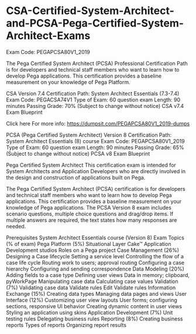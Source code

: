 # CSA-Certified-System-Architect-and-PCSA-Pega-Certified-System-Architect-Exams
Exam Code: PEGAPCSA80V1_2019

The Pega Certified System Architect (PCSA) Professional Certification Path is for developers and technical staff members who want to learn how to develop Pega applications. This certification provides a baseline measurement on your knowledge of Pega Platform.

CSA Version 7.4 Certification Path:
System Architect Essentials (7.3-7.4)
Exam Code: PEGACSA74V1
Type of Exam: 60 question exam
Length: 90 minutes
Passing Grade: 70% (Subject to change without notice)
CSA v7.4 Exam Blueprint

Click here For more info: https://dumpsit.com/PEGAPCSA80V1_2019-dumps

PCSA (Pega Certified System Architect) Version 8 Certification Path:
System Architect Essentials (8) course
Exam Code: PEGAPCSA80V1_2019
Type of Exam: 60 question exam
Length: 90 minutes
Passing Grade: 65% (Subject to change without notice)
PCSA v8 Exam Blueprint

Pega Certified System Architect
This certification exam is intended for System Architects and Application Developers who are directly involved in the design and construction of applications built on Pega.

The Pega Certified System Architect (PCSA) certification is for developers and technical staff members who want to learn how to develop Pega applications. This certification provides a baseline measurement on your knowledge of Pega applications. The PCSA Version 8 exam includes scenario questions, multiple choice questions and drag/drop items. If multiple answers are required, the text states how many responses are needed.

Prerequisites
System Architect Essentials course (Version 8)
Exam Topics (% of exam)
Pega Platform (5%)
Situational Layer Cake™
Application Development studios
Roles on a Pega project
Case Management (26%)
Designing a Case lifecycle
Setting a service level
Controlling the flow of a case life cycle
Routing work to users; approval routing
Configuring a case hierarchy
Configuring and sending correspondence
Data Modeling (20%)
Adding fields to a case type
Defining user views
Data in memory; clipboard, pyWorkPage
Manipulating case data
Calculating case values
Validation (7%)
Validating case data
Validate rules
Edit Validate rules
Information Exchange (15%)
Creating data types
Managing data pages and views
User Interface (12%)
Customizing user view layouts
User forms; configuring sections, responsive UI behavior
Creating dynamic content in user views
Styling an application using skins
Application Development (7%)
Unit testing rules
Delegating business rules
Reporting (8%)
Creating business reports
Types of reports
Organizing report results
